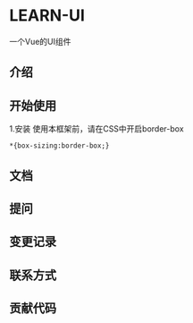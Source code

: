 # LEARN-UI

一个Vue的UI组件

## 介绍

## 开始使用

1.安装 使用本框架前，请在CSS中开启border-box

```
*{box-sizing:border-box;}
```

## 文档

## 提问

## 变更记录

## 联系方式

## 贡献代码

